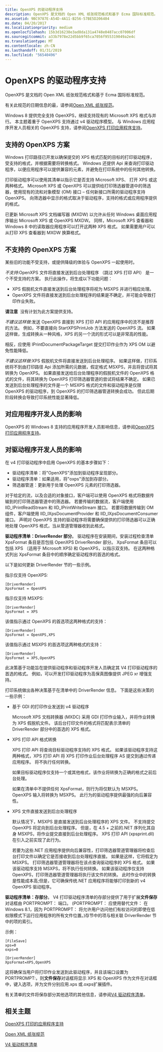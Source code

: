 ```yaml
---
title: OpenXPS 的驱动程序支持
description: OpenXPS 是文档的 Open XML 纸张规范格式和基于 Ecma 国际标准规范。
ms.assetid: 9BC9787E-A54D-4A11-B256-57BE5D206404
ms.date: 04/20/2017
ms.localizationpriority: medium
ms.openlocfilehash: 15b3d16238e3ad8da131a4748e0487acc07006df
ms.sourcegitcommit: a33b7978e22d5bb9f65ca7056f955319049a2e4c
ms.translationtype: MT
ms.contentlocale: zh-CN
ms.lasthandoff: 01/31/2019
ms.locfileid: "56540496"
---
```

# <a name="driver-support-for-openxps"></a>OpenXPS 的驱动程序支持


OpenXPS 是文档的 Open XML 纸张规范格式和基于 Ecma 国际标准规范。

有关此规范的日期信息的最，请参阅[Open XML 纸张规范](http://www.ecma-international.org/publications/standards/Ecma-388.htm)。

Windows 8 提供完全支持 OpenXPS，继续支持现有的 Microsoft XPS 格式与并行。 本主题着重于 OpenXPS 支持通过 v4 驱动程序模型。 与 Windows 应用程序开发人员相关的 OpenXPS 支持，请参阅[OpenXPS 打印应用程序支持](https://msdn.microsoft.com/library/windows/desktop/dn495653.aspx)。

## <a name="supported-openxps-scenarios"></a>支持的 OpenXPS 方案


Windows 打印路径已开发以确保提交的 XPS 格式匹配的目标的打印驱动程序，受支持的格式，并根据需要将转换格式。 Windows 还提供 Api 来查询打印驱动程序，以便应用程序可以提供兼容的元素，并避免在打印系统中的任何其他转换。

打印驱动程序可以使用其清单以指示它是否支持 Microsoft XPS、 打开 XPS 或这两种格式。 Microsoft XPS 或 OpenXPS 可以提供给打印筛选器管道中的筛选器，使用现有的流和对象模型 (OM) 接口 – 任何新接口所需的驱动程序支持 OpenXPS。 向筛选器中显示的格式取决于驱动程序，支持的格式或应用程序提供的格式。

已更新 Microsoft XPS 文档编写器 (MXDW) 以允许从任何 Windows 桌面应用程序输出 Microsoft XPS 或 OpenXPS MXDW。 同样，Microsoft XPS 查看器和 Windows 8 中的读取器应用程序可以打开这两种 XPS 格式。 如果需要用户可以从打印 XPS 查看器到 MXDW 换算格式。

## <a name="unsupported-openxps-scenarios"></a>不支持的 OpenXPS 方案


某些旧的功能不受支持，或提供降级的体验与 OpenXPS 一起使用时。

*不支持*:OpenXPS 文件将直接发送到后台处理程序 （跳过 XPS 打印 API） 是一个不受支持的方案。 执行此操作，将生成以下功能问题：

-   XPS 假脱机文件直接发送到后台处理程序将视为 MSXPS 并进行相应处理。
-   OpenXPS 文件将直接发送到后台处理程序的结果是不确定，并可能会导致打印作业失败。

**请注意**  没有计划为此方案提供支持。

 

*不建议这样做*:发送 OpenXPS 直接到 XPS 打印 API 的应用程序中的流不是推荐的方法。 例如，不要直接向 StartXPSPrintJob 方法发送的 OpenXPS 流。 如果这样做，生成转换从一种风格，XPS 的另一个流的形式可以是非常高的性能。

相反，应使用 IPrintDocumentPackageTarget 提交打印作业作为 XPS OM 以避免性能降低。

*不建议这样做*:XPS 假脱机文件将直接发送到后台处理程序。 如果这样做，打印系统将不到由打印路径 Api 添加所需的元数据，假定格式 MSXPS，并且将尝试将其转换为 OpenXPS。 如果直接发送给后台处理程序的假脱机文件的 OpenXPS 格式的文件，将其转换为 OpenXPS 打印筛选器管道的尝试将结果不确定。 如果已发送到后台处理程序的文件是一个 MSXPS 格式的文件和驱动程序是仅限 OpenXPS 的驱动程序，到 OpenXPS 的打印筛选器管道转换会成功。 但此后期阶段转换会导致打印系统性能显著降低。

## <a name="impact-on-app-developers"></a>对应用程序开发人员的影响


OpenXPS 的 Windows 8 支持的应用程序开发人员影响信息，请参阅[OpenXPS 打印应用程序支持](https://msdn.microsoft.com/library/windows/desktop/dn495653.aspx)。

## <a name="impact-on-driver-developers"></a>对驱动程序开发人员的影响


在 v4 打印驱动程序中启用 OpenXPS 的基本步骤如下：

-   驱动程序清单：将"OpenXPS"添加到驱动程序呈现部分。
-   驱动程序清单：如果适用，将"oxps"添加到存部分。
-   筛选器管道：更新用于处理 OpenXPS 元素的打印筛选器。

对于给定的流，以及合适的对象接口，客户端可以使用 OpenXPS 格式将数据传输到的打印筛选器管道中的筛选器。 若要传输的数据流，客户端使用 IID\_IPrintReadStream 和 IID\_IPrintWriteStream 接口。 若要将数据传输到 OM 组件，客户端使用 IID\_IXpsDocumentProvider 和 IID\_IXpsDocumentConsumer 接口。 声明对 OpenXPS 支持的驱动程序将需要确保提供的打印筛选器可以正确地处理 OpenXPS 格式，当从管道管理器收到此格式。

**驱动程序清单：DriverRender 部分**。 驱动程序在安装期间，安装过程检查清单 XpsFormat 条目是否包括 OpenXPS DriverRender 部分。 XpsFormat 条目可以包括 XPS （适用于 Microsoft XPS) 和 OpenXPS，以指示双支持。 在这两种格式列出 XpsFormat 条目中的顺序确定驱动程序的首选的格式。

以下是如何更新 DriverRender 节的一些示例。

指示仅支持 OpenXPS:

```Manifest
[DriverRender]
XpsFormat = OpenXPS
```

指示仅支持 MSXPS:

```Manifest
[DriverRender]
XpsFormat = XPS
```

该值指示通过 OpenXPS 的首选项这两种格式的支持：

```Manifest
[DriverRender]
XpsFormat = OpenXPS,XPS
```

该值指示通过 MSXPS 的首选项这两种格式的支持：

```Manifest
[DriverRender]
XpsFormat = XPS,OpenXPS
```

此决策基于功能旨在提供驱动程序和驱动程序开发人员确定其 V4 打印驱动程序的首选的格式。 例如，可以开发打印驱动程序为高保真图像提供 JPEG xr 增强支持。

打印系统做出各种决策基于在清单中的 DriverRender 信息。 下面是这些决策的一些示例：

-   基于 GDI 的打印作业发送到 v4 驱动程序

    Microsoft XPS 文档转换器 (MXDC) 采用 GDI 打印作业输入，并将作业转换为 XPS 假脱机文件。 该后台打印文件的格式将匹配表示清单的 DriverRender 部分中的首选的 XPS 格式。

-   XPS 打印 API 格式转换

    XPS 打印 API 将查询目标驱动程序支持的 XPS 格式。 如果该驱动程序支持这两种格式，XPS 打印 API 将 XPS 打印作业后台处理程序 AS 提交到通过传递应用程序。 将不执行任何转换。

    如果目标驱动程序仅支持一个或其他格式，该作业将转换为正确的格式之前后台处理。

    如果在清单中不提供任何 XpsFormat，则行为将仅默认为 MSXPS。 OpenXPS 输入将转换为 MSXPS。 此行为的驱动程序提供最强的向后兼容性。

-   XPS 文件直接发送到后台处理程序

    默认情况下，MSXPS 是直接发送到后台处理程序的 XPS 文件。 不支持提交 OpenXPS 将定向到后台处理程序。 但是，在 4.5 + 之前的.NET 序列化其自身 MSXPS，将作业提交直接到后台处理程序。 XPS 打印 API (xpsprint.dll) 在引入之前实现了此行为。

    若要为这些.NET 应用程序提供向后兼容性，打印筛选器管道管理器将检查后台打印文件以确定它是否接收到后台处理程序直接。 如果是这样，它将假定为 MSXPS。 打印筛选器管道管理器将在该点查询驱动程序的 XPS 格式。 如果该驱动程序支持 MSXPS，将不执行任何转换。 如果该驱动程序仅支持 OpenXPS，打印筛选器管道管理器将执行该文件的转换。 此时作业中的转换是性能成本高;但是，它可确保传统.NET 应用程序将能够打印到新的 v4 OpenXPS 驱动程序。

**驱动程序清单：存部分**。 V4 打印驱动程序清单的存部分提供了用于扩展**文件保存**对话框由 PORTPROMPT： 端口。 (PORTPROMPT： 应使用替代文件： 在 Windows 8.1，因为 PORTPROMPT： 将允许用户访问他们有权访问的即使在低权限模式下运行应用程序的所有文件位置。)存节中的项与相关联 DriverRender 节中的项的索引。

示例：

```Manifest
[FileSave]
xps=0
oxps=0

[DriverRender]
XpsFormat=XPS,OpenXPS
```

这将确保当用户将打印作业发送到此驱动程序，并且该端口设置为 PORTPROMPT:，则**文件保存**对话框将显示 XPS 和 OpenXPS 作为文件在对话框中，键入选项，并为文件分别应用.xps 或.oxps扩展插件。

有关清单的文件将保存部分其他选项的其他信息，请参阅[V4 驱动程序清单](v4-driver-manifest.md)。

## <a name="related-topics"></a>相关主题

[OpenXPS 打印的应用程序支持](https://docs.microsoft.com/windows/desktop/printdocs/app-support-for-openxps-printing)  

[Open XML 纸张规范](http://www.ecma-international.org/publications/standards/Ecma-388.htm) 

[V4 驱动程序清单](v4-driver-manifest.md)  
